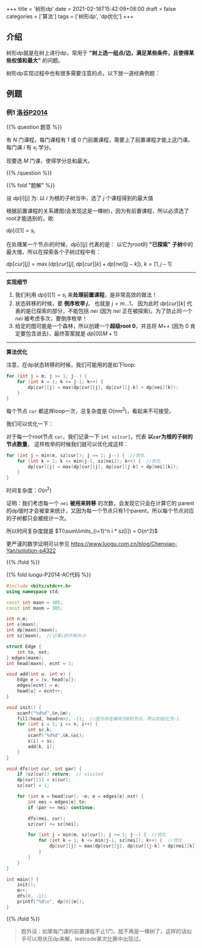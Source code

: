 +++
title = '树形dp'
date = 2021-02-18T15:42:09+08:00
draft = false
categories = ['算法']
tags = ['树形dp', 'dp优化']
+++

## 介绍

树形dp就是在树上进行dp，常用于 **"树上选一组点/边，满足某些条件，且使得某些权值和最大"** 的问题。

树形dp实现过程中也有很多需要注意的点，以下放一道经典例题：


## 例题

### 例1 [洛谷P2014](https://www.luogu.com.cn/problem/P2014)

{{% question 题意 %}}
 
有 $N$ 门课程，每门课程有 $1$ 或 $0$ 门前置课程，需要上了前置课程才能上这门课。每门课 $i$ 有 $s_i$ 学分。

现要选 $M$ 门课，使得学分总和最大。

{{% /question %}}


{{% fold "题解" %}}

设 $dp[i][j]$ 为: 以 $i$ 为根的子树当中，选了 $j$ 个课程得到的最大值

根据前置课程的关系建图(会发现这是一棵树)，因为有前置课程，所以必须选了root才能选别的，故:

$dp[i][1] = s_i$

在处理某一个节点i的时候，$dp[i][j]$ 代表的是： 以它为root的 **"已探索" 子树**中的最大值，所以在探索各个子树过程中有：

$dp\left[cur\right]\left[j\right]=\max\left(dp\left[cur\right]\left[j\right],dp\left[cur\right]\left[k\right]+dp\left[nei\right]\left[j-k\right]\right),\ k=\left[1,j-1\right]$





<hr>

**实现细节**

1. 我们利用 $dp[i][1] = s_i$ 来**处理前置课程**，是非常高效的做法！
2. 状态转移的时候，要 **倒序枚举 $j$**， 也就是 $j = m ... 1$， 因为此时 $dp[cur][k]$ 代表的是已探索的部分，不能包括 $nei$ (因为 $nei$ 正在被探索)。为了防止同一个 $nei$ 被考虑多次，要倒序枚举！
3. 给定的图可能是一个森林，所以创建一个**超级root $0$**，并且将 $M$++ (因为 $0$ 肯定要包含进去)，最终答案就是 $dp[0][M+1]$

<hr>

**算法优化**

注意，在dp状态转移的时候，我们可能用的是如下loop:
```cpp
for (int j = m; j >= 1; j--) {
    for (int k = 1; k <= j-1; k++) {
        dp[cur][j] = max(dp[cur][j], dp[cur][j-k] + dp[nei][k]);
    }
}
```

每个节点 `cur` 都这样loop一次，总复杂度是 $O(nm^2)$，看起来不可接受。

我们可以优化一下：

对于每一个root节点 `cur`，我们记录一下 `int sz[cur]`，代表 **以`cur`为根的子树的节点数量**， 这样枚举的时候我们就可以优化成这样：

```cpp
for (int j = min(m, sz[cur]); j >= 1; j--) {  //优化
    for (int k = 1; k <= min(j-1, sz[nei]); k++) {  //优化
        dp[cur][j] = max(dp[cur][j], dp[cur][j-k] + dp[nei][k]);
    }
}
```

时间复杂度：$O(n^2)$

证明：我们考虑每一个 `nei` **被用来转移** 的次数，会发现它只会在计算它的 parent 的dp值时才会被拿来统计，又因为每一个节点只有1个parent，所以每个节点对应的子树都只会被统计一次。

所以时间复杂度就是 $T(\sum\limits_{i=1}^n i * sz[i]) = O(n^2)$

更严谨的数学证明可以参见 https://www.luogu.com.cn/blog/Chenxiao-Yan/solution-p4322


{{% /fold %}}

{{% fold luogu-P2014-AC代码 %}}

```cpp
#include <bits/stdc++.h>
using namespace std;

const int maxn = 305;
const int maxm = 305;

int n,m;
int s[maxn];
int dp[maxn][maxn];
int sz[maxn];  //记录i的子树大小

struct Edge {
    int to, nxt;
} edges[maxm];
int head[maxn], ecnt = 1;

void add(int u, int v) {
    Edge e = {v, head[u]};
    edges[ecnt] = e;
    head[u] = ecnt++;
}

void init() {
    scanf("%d%d",&n,&m);
    fill(head, head+n+2, -1);  //因为存在编号为0的节点，所以初始化为-1
    for (int i = 1; i <= n; i++) {
        int sc,k;
        scanf("%d%d",&k,&sc);
        s[i] = sc;
        add(k, i);
    }
}

void dfs(int cur, int par) {
    if (sz[cur]) return;  // visited
    dp[cur][1] = s[cur];
    sz[cur] = 1;

    for (int e = head[cur]; ~e; e = edges[e].nxt) {
        int nei = edges[e].to;
        if (par == nei) continue;

        dfs(nei, cur);
        sz[cur] += sz[nei];

        for (int j = min(m, sz[cur]); j >= 1; j--) {  //优化
            for (int k = 1; k <= min(j-1, sz[nei]); k++) {  //优化
                dp[cur][j] = max(dp[cur][j], dp[cur][j-k] + dp[nei][k]);
            }
        }
    }
}

int main() {
    init();
    m++;
    dfs(0, -1);
    printf("%d\n", dp[0][m]);
}
```
{{% /fold %}}

> 题外话：如果每门课的前置课程不止1门，就不再是一棵树了，这样的话似乎可以用状压dp来解，leetcode某次比赛中出现过。